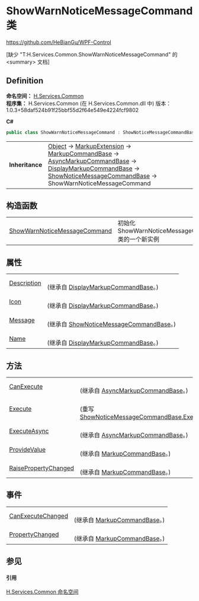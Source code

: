 # ShowWarnNoticeMessageCommand 类
https://github.com/HeBianGu/WPF-Control

\[缺少 "T:H.Services.Common.ShowWarnNoticeMessageCommand" 的 &lt;summary&gt; 文档\]



## Definition
**命名空间：** <a href="b9cdd84f-6623-a51a-f53b-465103ced202">H.Services.Common</a>  
**程序集：** H.Services.Common (在 H.Services.Common.dll 中) 版本：1.0.3+58daf524b91f25bbf55d2f64e549e4224fcf9802

**C#**
``` C#
public class ShowWarnNoticeMessageCommand : ShowNoticeMessageCommandBase
```

<table><tr><td><strong>Inheritance</strong></td><td><a href="https://learn.microsoft.com/dotnet/api/system.object" target="_blank" rel="noopener noreferrer">Object</a>  →  <a href="https://learn.microsoft.com/dotnet/api/system.windows.markup.markupextension" target="_blank" rel="noopener noreferrer">MarkupExtension</a>  →  <a href="96511e58-0fc0-ad75-3062-def1728c0866">MarkupCommandBase</a>  →  <a href="3ea4fc84-fb37-4339-5623-ab8b803575c3">AsyncMarkupCommandBase</a>  →  <a href="b991418e-2265-a92a-e09c-ba4638d469b0">DisplayMarkupCommandBase</a>  →  <a href="2dea5ee6-b606-a1be-a1f7-2f79f8b3043d">ShowNoticeMessageCommandBase</a>  →  ShowWarnNoticeMessageCommand</td></tr>
</table>



## 构造函数
<table>
<tr>
<td><a href="c88aa4e2-e4ad-2308-d0f0-06f28ae9e8ec">ShowWarnNoticeMessageCommand</a></td>
<td>初始化 ShowWarnNoticeMessageCommand 类的一个新实例</td></tr>
</table>

## 属性
<table>
<tr>
<td><a href="dba28c0d-f04b-92b4-acc2-a2c77bda8098">Description</a></td>
<td><br />(继承自 <a href="b991418e-2265-a92a-e09c-ba4638d469b0">DisplayMarkupCommandBase</a>。)</td></tr>
<tr>
<td><a href="b0d60137-1f11-6bbf-9381-1ae7be7ecd6c">Icon</a></td>
<td><br />(继承自 <a href="b991418e-2265-a92a-e09c-ba4638d469b0">DisplayMarkupCommandBase</a>。)</td></tr>
<tr>
<td><a href="e09e5775-65e9-5d16-1b50-515be95f7e27">Message</a></td>
<td><br />(继承自 <a href="2dea5ee6-b606-a1be-a1f7-2f79f8b3043d">ShowNoticeMessageCommandBase</a>。)</td></tr>
<tr>
<td><a href="96e82c0e-cf3c-ba80-24c3-2fc2acfb8ffc">Name</a></td>
<td><br />(继承自 <a href="b991418e-2265-a92a-e09c-ba4638d469b0">DisplayMarkupCommandBase</a>。)</td></tr>
</table>

## 方法
<table>
<tr>
<td><a href="dc3e6516-46fa-e31c-9b32-f5b81040a4f9">CanExecute</a></td>
<td><br />(继承自 <a href="3ea4fc84-fb37-4339-5623-ab8b803575c3">AsyncMarkupCommandBase</a>。)</td></tr>
<tr>
<td><a href="bd62668d-1b1f-1df7-f5ee-9e6f9a07c4c4">Execute</a></td>
<td><br />(重写 <a href="b20529bb-67b1-81d0-c572-3d1956bf8987">ShowNoticeMessageCommandBase.Execute(Object)</a>)</td></tr>
<tr>
<td><a href="4901e12e-2666-2ea5-8b33-6123fd1f9610">ExecuteAsync</a></td>
<td><br />(继承自 <a href="3ea4fc84-fb37-4339-5623-ab8b803575c3">AsyncMarkupCommandBase</a>。)</td></tr>
<tr>
<td><a href="0f88947c-5845-91d6-33fb-8345fb3df8ac">ProvideValue</a></td>
<td><br />(继承自 <a href="96511e58-0fc0-ad75-3062-def1728c0866">MarkupCommandBase</a>。)</td></tr>
<tr>
<td><a href="1e2f2501-f35c-bd75-d0dc-ecd53d8629c7">RaisePropertyChanged</a></td>
<td><br />(继承自 <a href="96511e58-0fc0-ad75-3062-def1728c0866">MarkupCommandBase</a>。)</td></tr>
</table>

## 事件
<table>
<tr>
<td><a href="10842d8a-3625-e875-a4e0-f2b9e39f5483">CanExecuteChanged</a></td>
<td><br />(继承自 <a href="96511e58-0fc0-ad75-3062-def1728c0866">MarkupCommandBase</a>。)</td></tr>
<tr>
<td><a href="c13e43b8-0ccc-3da7-7636-6ea052456091">PropertyChanged</a></td>
<td><br />(继承自 <a href="96511e58-0fc0-ad75-3062-def1728c0866">MarkupCommandBase</a>。)</td></tr>
</table>

## 参见


#### 引用
<a href="b9cdd84f-6623-a51a-f53b-465103ced202">H.Services.Common 命名空间</a>  
